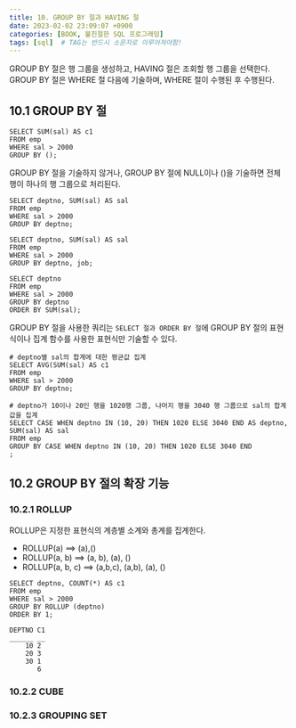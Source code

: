 ```yaml
---
title: 10. GROUP BY 절과 HAVING 절
date: 2023-02-02 23:09:07 +0900
categories: [BOOK, 불친절한 SQL 프로그래밍]
tags: [sql]  # TAG는 반드시 소문자로 이루어져야함!
---
```


GROUP BY 절은 행 그룹을 생성하고, HAVING 절은 조회할 행 그룹을 선택한다. GROUP BY 절은 WHERE 절 다음에 기술하며, WHERE 절이 수행된 후 수행된다.

## 10.1 GROUP BY 절
```
SELECT SUM(sal) AS c1
FROM emp
WHERE sal > 2000
GROUP BY ();
```
GROUP BY 절을 기술하지 않거나, GROUP BY 절에 NULL이나 ()을 기술하면 전체 행이 하나의 행 그룹으로 처리된다.

```
SELECT deptno, SUM(sal) AS sal
FROM emp
WHERE sal > 2000
GROUP BY deptno;

SELECT deptno, SUM(sal) AS sal
FROM emp
WHERE sal > 2000
GROUP BY deptno, job;

SELECT deptno
FROM emp
WHERE sal > 2000
GROUP BY deptno
ORDER BY SUM(sal);
```

GROUP BY 절을 사용한 쿼리는 `SELECT 절과 ORDER BY 절`에 GROUP BY 절의 표현식이나 집계 함수를 사용한 표현식만 기술할 수 있다.

```
# deptno별 sal의 합계에 대한 평균값 집계
SELECT AVG(SUM(sal) AS c1
FROM emp
WHERE sal > 2000
GROUP BY deptno;

# deptno가 10이나 20인 행을 1020행 그룹, 나머지 행을 3040 행 그룹으로 sal의 합계 값을 집계
SELECT CASE WHEN deptno IN (10, 20) THEN 1020 ELSE 3040 END AS deptno, SUM(sal) AS sal
FROM emp
GROUP BY CASE WHEN deptno IN (10, 20) THEN 1020 ELSE 3040 END
;
```

## 10.2 GROUP BY 절의 확장 기능
### 10.2.1 ROLLUP
ROLLUP은 지정한 표현식의 계층별 소계와 총계를 집계한다.
* ROLLUP(a)  ==> (a),()
* ROLLUP(a, b)  ==> (a, b), (a), ()
* ROLLUP(a, b, c)  ==> (a,b,c), (a,b), (a), ()

```
SELECT deptno, COUNT(*) AS c1
FROM emp
WHERE sal > 2000
GROUP BY ROLLUP (deptno)
ORDER BY 1;

DEPTNO C1
______ __
    10 2
    20 3
    30 1
       6
```
### 10.2.2 CUBE

### 10.2.3 GROUPING SET
